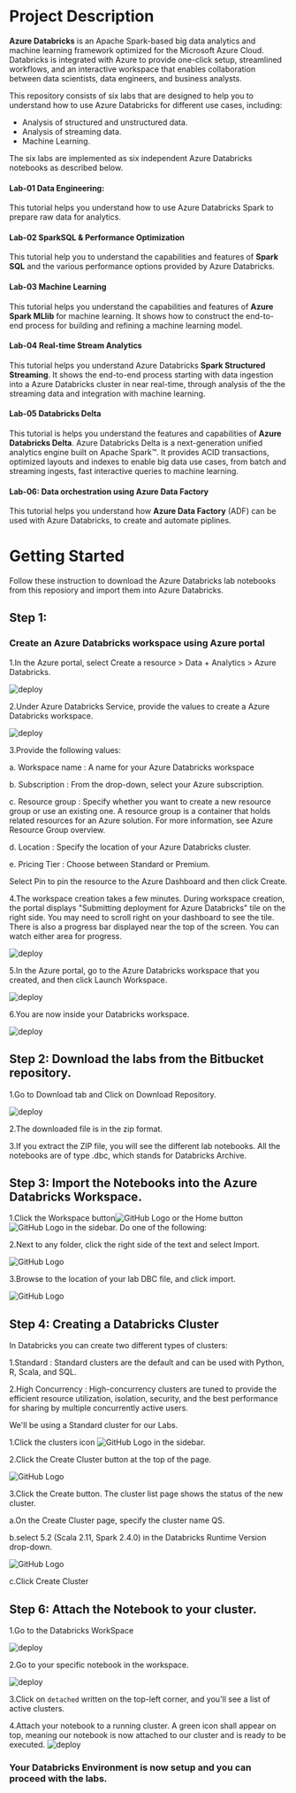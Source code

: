 # Project Description

**Azure Databricks** is an Apache Spark-based big data analytics and machine learning framework optimized for the Microsoft Azure Cloud.
Databricks is integrated with Azure to provide one-click setup, streamlined workflows, and an interactive workspace that enables collaboration between data scientists, data engineers, and business analysts.

This repository consists of six labs that are designed to help you to understand how to use Azure Databricks for different use cases, including:

* Analysis of structured and unstructured data.
* Analysis of streaming data.
* Machine Learning.

The six labs are implemented as six independent Azure Databricks notebooks as described below.

#### Lab-01 Data Engineering:

This tutorial helps you understand how to use Azure Databricks Spark to prepare raw data for analytics.

#### Lab-02 SparkSQL & Performance Optimization

This tutorial help you to understand the capabilities and features of **Spark SQL** and the various performance options provided by Azure Databricks.

#### Lab-03 Machine Learning

This tutorial helps you understand the capabilities and features of **Azure Spark MLlib** for machine learning. It shows how to construct the end-to-end process for building and refining a machine learning model.
	
#### Lab-04 Real-time Stream Analytics
		
This tutorial helps you understand Azure Databricks **Spark Structured Streaming**. It shows the end-to-end process starting with data ingestion into a Azure Databricks cluster in near real-time, through analysis of the the streaming data and integration with machine learning.

#### Lab-05 Databricks Delta
	 
This tutorial is helps you understand the features and capabilities of **Azure Databricks Delta**. Azure Databricks Delta is a next-generation unified analytics engine built on Apache Spark™. It provides ACID transactions, optimized layouts and indexes to enable big data use cases, from batch and streaming ingests, fast interactive queries to machine learning.
		
#### Lab-06: Data orchestration using Azure Data Factory
	
This tutorial helps you understand how **Azure Data Factory** (ADF) can be used with Azure Databricks, to create and automate piplines.

# Getting Started

Follow these instruction to download the Azure Databricks lab notebooks from this reposiory and import them into Azure Databricks.

## Step 1:

### Create an Azure Databricks workspace using Azure portal


1.In the Azure portal, select Create a resource > Data + Analytics > Azure Databricks.

![deploy](https://i.ibb.co/thPhwmM/tuxpi-com-1551766437.jpg)

2.Under Azure Databricks Service, provide the values to create a Azure Databricks workspace.

![deploy](https://i.ibb.co/pbZpjk8/tuxpi-com-1551766814.jpg)

3.Provide the following values:

a. Workspace name  : A name for your Azure Databricks workspace

b. Subscription    :	From the drop-down, select your Azure subscription.

c. Resource group  :  Specify whether you want to create a new resource group or use an existing one. A resource group is a container that holds related resources for an Azure solution. For more information, see Azure Resource Group overview.

d. Location	      :  Specify the location of your Azure Databricks cluster.

e. Pricing Tier	  :  Choose between Standard or Premium.

Select Pin to pin the resource to the Azure Dashboard and then click Create.

4.The workspace creation takes a few minutes. During workspace creation, the portal displays "Submitting deployment for Azure Databricks" tile on the right side. You may need to scroll right on your dashboard to see the tile. There is also a progress bar displayed near the top of the screen. You can watch either area for progress.

![deploy](https://docs.microsoft.com/en-us/azure/azure-databricks/media/quickstart-create-databricks-workspace-portal/databricks-deployment-tile.png)


5.In the Azure portal, go to the Azure Databricks workspace that you created, and then click Launch Workspace.

![deploy](https://i.ibb.co/1m9HCC4/tuxpi-com-1551939679.jpg) 

6.You are now inside your Databricks workspace.

![deploy](https://i.ibb.co/QKNK488/Web.jpg)


## Step 2: Download the labs from the Bitbucket repository.

1.Go to Download tab and Click on Download Repository.

![deploy](https://i.ibb.co/4VVhJyM/tuxpi-com-1551770630.jpg)

2.The downloaded file is in the zip format.

3.If you extract the ZIP file, you will see the different lab notebooks. All the notebooks are of type .dbc, which stands for Databricks Archive.

## Step 3: Import the Notebooks into the Azure Databricks Workspace.

1.Click the Workspace button![GitHub Logo](https://i.ibb.co/zrpPNZc/DataPic.png) or the Home button ![GitHub Logo](https://i.ibb.co/zNtqM9g/Datapic2.png) in the sidebar. Do one of the following:

2.Next to any folder, click the right side of the text and select Import.

![GitHub Logo](https://i.ibb.co/HHTZkmP/tuxpi-com-1551941692.jpg)

3.Browse to the location of your lab DBC file, and click import.

![GitHub Logo](https://i.ibb.co/bWDTd47/tuxpi-com-1551771056.jpg)


## Step 4: Creating a Databricks Cluster

In Databricks you can create two different types of clusters:

1.Standard : Standard clusters are the default and can be used with Python, R, Scala, and SQL. 

2.High Concurrency : High-concurrency clusters are tuned to provide the efficient resource utilization, isolation, security, and the best performance for sharing by multiple concurrently active users.

We'll be using a Standard cluster for our Labs.

1.Click the clusters icon ![GitHub Logo](https://i.ibb.co/NpVHMyf/logo1.png) in the sidebar.

2.Click the Create Cluster button at the top of the page.


![GitHub Logo](https://i.ibb.co/c8f9SrH/tuxpi-com-1551771246.jpg)


3.Click the Create button. The cluster list page shows the status of the new cluster.

a.On the Create Cluster page, specify the cluster name QS.
		
b.select 5.2 (Scala 2.11, Spark 2.4.0) in the Databricks Runtime Version   drop-down.
		
		
		
![GitHub Logo](https://i.ibb.co/qBq9KJQ/tuxpi-com-1551773423-Data-Final.jpg)	
		
c.Click Create Cluster 

## Step 6: Attach the Notebook to your cluster.

1.Go to the Databricks WorkSpace

![deploy](https://i.ibb.co/DDRzWwK/Data1.jpg)

2.Go to your specific notebook in the workspace.

![deploy](https://i.ibb.co/qdS7qWg/picData.jpg)

3.Click on `detached` written on the top-left corner, and you'll see a list of active clusters.

4.Attach your notebook to a running cluster. A green icon shall appear on top, meaning our notebook is now attached to our cluster and is ready to be executed.
![deploy](https://i.ibb.co/QPr9vtF/tuxpi-com-1551771824.jpg)

### Your Databricks Environment is now setup and you can proceed with the labs.
